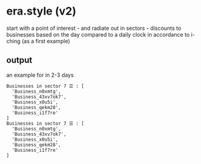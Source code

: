 # era.style (v2)

start with a point of interest - and radiate out in sectors - discounts to businesses based on the day compared to a daily clock in accordance to i-ching (as a first example)

## output

an example for in 2-3 days

```
Businesses in sector 7 ☰ : [
  'Business_n0xmtg',
  'Business_43xv7ok7',
  'Business_x0u5i',
  'Business_qekm28',
  'Business_i1f7re'
]
Businesses in sector 7 ☰ : [
  'Business_n0xmtg',
  'Business_43xv7ok7',
  'Business_x0u5i',
  'Business_qekm28',
  'Business_i1f7re'
]
```
